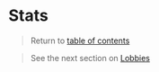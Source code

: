 # Stats

> Return to [table of contents](../minigames.md)

> See the next section on [Lobbies](lobby.md)